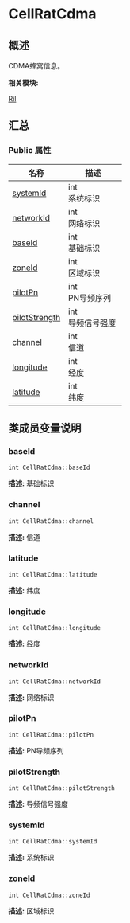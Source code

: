 # CellRatCdma


## 概述

CDMA蜂窝信息。

**相关模块:**

[Ril](_ril.md)


## 汇总


### Public 属性

  | 名称 | 描述 | 
| -------- | -------- |
| [systemId](#systemid) | int<br/>系统标识&nbsp; | 
| [networkId](#networkid) | int<br/>网络标识&nbsp; | 
| [baseId](#baseid) | int<br/>基础标识&nbsp; | 
| [zoneId](#zoneid) | int<br/>区域标识&nbsp; | 
| [pilotPn](#pilotpn) | int<br/>PN导频序列&nbsp; | 
| [pilotStrength](#pilotstrength) | int<br/>导频信号强度&nbsp; | 
| [channel](#channel) | int<br/>信道&nbsp; | 
| [longitude](#longitude) | int<br/>经度&nbsp; | 
| [latitude](#latitude) | int<br/>纬度&nbsp; | 


## 类成员变量说明


### baseId

  
```
int CellRatCdma::baseId
```
**描述:**
基础标识


### channel

  
```
int CellRatCdma::channel
```
**描述:**
信道


### latitude

  
```
int CellRatCdma::latitude
```
**描述:**
纬度


### longitude

  
```
int CellRatCdma::longitude
```
**描述:**
经度


### networkId

  
```
int CellRatCdma::networkId
```
**描述:**
网络标识


### pilotPn

  
```
int CellRatCdma::pilotPn
```
**描述:**
PN导频序列


### pilotStrength

  
```
int CellRatCdma::pilotStrength
```
**描述:**
导频信号强度


### systemId

  
```
int CellRatCdma::systemId
```
**描述:**
系统标识


### zoneId

  
```
int CellRatCdma::zoneId
```
**描述:**
区域标识

